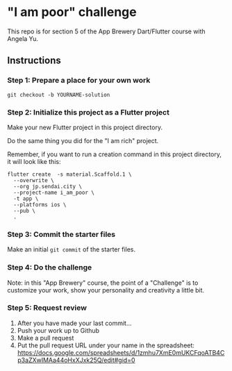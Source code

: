 # "I am poor" challenge

This repo is for section 5 of the App Brewery Dart/Flutter course with Angela Yu.

## Instructions

### Step 1: Prepare a place for your own work

```
git checkout -b YOURNAME-solution
```

### Step 2: Initialize this project as a Flutter project

Make your new Flutter project in this project directory.

Do the same thing you did for the "I am rich" project.

Remember, if you want to run a creation command in this project directory, it will look like this:

```
flutter create  -s material.Scaffold.1 \
  --overwrite \
  --org jp.sendai.city \
  --project-name i_am_poor \
  -t app \
  --platforms ios \
  --pub \
  .
```

### Step 3: Commit the starter files

Make an initial `git commit` of the starter files.

### Step 4: Do the challenge

Note: in this "App Brewery" course, the point of a "Challenge" is to customize your work, show your personality and creativity a little bit.

### Step 5: Request review

1. After you have made your last commit...
1. Push your work up to Github 
1. Make a pull request
1. Put the pull request URL under your name in the spreadsheet: https://docs.google.com/spreadsheets/d/1zmhu7XmE0mUKCFqoATB4Cp3aZXwIMAa44oHxXJxk25Q/edit#gid=0
